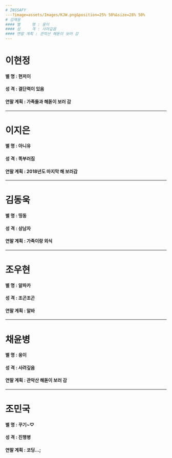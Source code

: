 ```yaml
---
# INSSAFY
---?image=assets/Images/KJW.png&position=25% 50%&size=28% 50%
# 김재웅
#### 별     명 : 웅이
#### 성     격 : 사려깊음
#### 연말 계획 : 관악산 해돋이 보러 감
---
```

# 이현정
#### 별     명 : 현저이
#### 성     격 : 결단력이 있음
#### 연말 계획 : 가족들과 해돋이 보러 감
---
# 이지은
#### 별     명 : 아니유
#### 성     격 : 똑부러짐
#### 연말 계획 : 2018년도 마지막 해 보러감
---
# 김동욱
#### 별     명 : 띵동
#### 성     격 : 상남자
#### 연말 계획 : 가족이랑 외식
---
# 조우현
#### 별     명 : 알파카
#### 성     격 : 조곤조곤
#### 연말 계획 : 알바
---
# 채윤병
#### 별     명 : 웅이
#### 성     격 : 사려깊음
#### 연말 계획 : 관악산 해돋이 보러 감
---
# 조민국
#### 별     명 : 꾸기~♡
#### 성     격 : 진행병
#### 연말 계획 : 코딩...;




